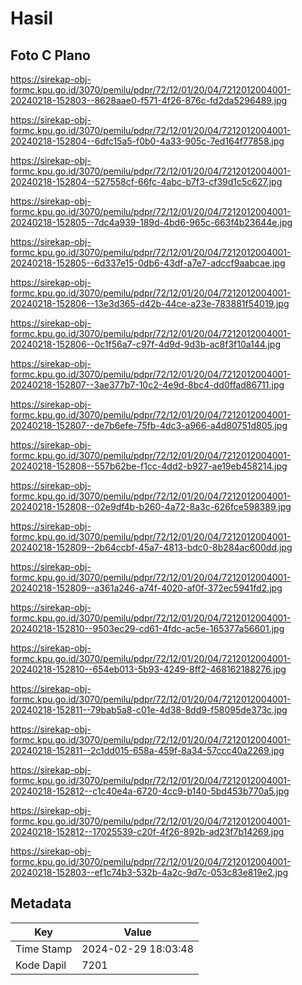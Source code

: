 # Hasil

## Foto C Plano

https://sirekap-obj-formc.kpu.go.id/3070/pemilu/pdpr/72/12/01/20/04/7212012004001-20240218-152803--8628aae0-f571-4f26-876c-fd2da5296489.jpg

https://sirekap-obj-formc.kpu.go.id/3070/pemilu/pdpr/72/12/01/20/04/7212012004001-20240218-152804--6dfc15a5-f0b0-4a33-905c-7ed164f77858.jpg

https://sirekap-obj-formc.kpu.go.id/3070/pemilu/pdpr/72/12/01/20/04/7212012004001-20240218-152804--527558cf-66fc-4abc-b7f3-cf39d1c5c627.jpg

https://sirekap-obj-formc.kpu.go.id/3070/pemilu/pdpr/72/12/01/20/04/7212012004001-20240218-152805--7dc4a939-189d-4bd6-965c-663f4b23644e.jpg

https://sirekap-obj-formc.kpu.go.id/3070/pemilu/pdpr/72/12/01/20/04/7212012004001-20240218-152805--6d337e15-0db6-43df-a7e7-adccf9aabcae.jpg

https://sirekap-obj-formc.kpu.go.id/3070/pemilu/pdpr/72/12/01/20/04/7212012004001-20240218-152806--13e3d365-d42b-44ce-a23e-783881f54019.jpg

https://sirekap-obj-formc.kpu.go.id/3070/pemilu/pdpr/72/12/01/20/04/7212012004001-20240218-152806--0c1f56a7-c97f-4d9d-9d3b-ac8f3f10a144.jpg

https://sirekap-obj-formc.kpu.go.id/3070/pemilu/pdpr/72/12/01/20/04/7212012004001-20240218-152807--3ae377b7-10c2-4e9d-8bc4-dd0ffad86711.jpg

https://sirekap-obj-formc.kpu.go.id/3070/pemilu/pdpr/72/12/01/20/04/7212012004001-20240218-152807--de7b6efe-75fb-4dc3-a966-a4d80751d805.jpg

https://sirekap-obj-formc.kpu.go.id/3070/pemilu/pdpr/72/12/01/20/04/7212012004001-20240218-152808--557b62be-f1cc-4dd2-b927-ae19eb458214.jpg

https://sirekap-obj-formc.kpu.go.id/3070/pemilu/pdpr/72/12/01/20/04/7212012004001-20240218-152808--02e9df4b-b260-4a72-8a3c-626fce598389.jpg

https://sirekap-obj-formc.kpu.go.id/3070/pemilu/pdpr/72/12/01/20/04/7212012004001-20240218-152809--2b64ccbf-45a7-4813-bdc0-8b284ac600dd.jpg

https://sirekap-obj-formc.kpu.go.id/3070/pemilu/pdpr/72/12/01/20/04/7212012004001-20240218-152809--a361a246-a74f-4020-af0f-372ec5941fd2.jpg

https://sirekap-obj-formc.kpu.go.id/3070/pemilu/pdpr/72/12/01/20/04/7212012004001-20240218-152810--9503ec29-cd61-4fdc-ac5e-165377a56601.jpg

https://sirekap-obj-formc.kpu.go.id/3070/pemilu/pdpr/72/12/01/20/04/7212012004001-20240218-152810--654eb013-5b93-4249-8ff2-468162188276.jpg

https://sirekap-obj-formc.kpu.go.id/3070/pemilu/pdpr/72/12/01/20/04/7212012004001-20240218-152811--79bab5a8-c01e-4d38-8dd9-f58095de373c.jpg

https://sirekap-obj-formc.kpu.go.id/3070/pemilu/pdpr/72/12/01/20/04/7212012004001-20240218-152811--2c1dd015-658a-459f-8a34-57ccc40a2269.jpg

https://sirekap-obj-formc.kpu.go.id/3070/pemilu/pdpr/72/12/01/20/04/7212012004001-20240218-152812--c1c40e4a-6720-4cc9-b140-5bd453b770a5.jpg

https://sirekap-obj-formc.kpu.go.id/3070/pemilu/pdpr/72/12/01/20/04/7212012004001-20240218-152812--17025539-c20f-4f26-892b-ad23f7b14269.jpg

https://sirekap-obj-formc.kpu.go.id/3070/pemilu/pdpr/72/12/01/20/04/7212012004001-20240218-152803--ef1c74b3-532b-4a2c-9d7c-053c83e819e2.jpg


## Metadata

| Key        | Value               |
| ---------- | ------------------- |
| Time Stamp | 2024-02-29 18:03:48 |
| Kode Dapil | 7201                |



